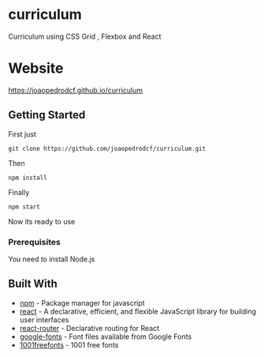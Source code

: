 # curriculum

Curriculum using CSS Grid , Flexbox and React

# Website

https://joaopedrodcf.github.io/curriculum

## Getting Started

First just

```
git clone https://github.com/joaopedrodcf/curriculum.git
```

Then

```
npm install
```

Finally

```
npm start
```

Now its ready to use

### Prerequisites

You need to install Node.js

## Built With

* [npm](https://github.com/npm/npm) - Package manager for javascript
* [react](https://github.com/facebook/react) - A declarative, efficient, and flexible JavaScript library for building user interfaces
* [react-router](https://github.com/ReactTraining/react-router) - Declarative routing for React
* [google-fonts](https://github.com/google/fonts) - Font files available from Google Fonts
* [1001freefonts](https://www.1001freefonts.com/edo.font) - 1001 free fonts
